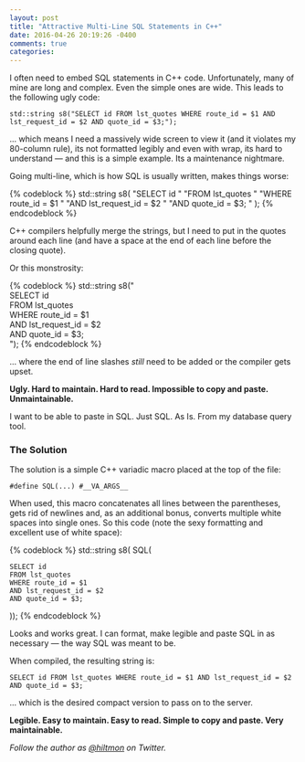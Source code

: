 ```yaml
---
layout: post
title: "Attractive Multi-Line SQL Statements in C++"
date: 2016-04-26 20:19:26 -0400
comments: true
categories: 
---
```


I often need to embed SQL statements in C++ code. Unfortunately, many of mine are long and complex. Even the simple ones are wide. This leads to the following ugly code:

	std::string s8("SELECT id FROM lst_quotes WHERE route_id = $1 AND lst_request_id = $2 AND quote_id = $3;");

... which means I need a massively wide screen to view it (and it violates my 80-column rule), its not formatted legibly and even with wrap, its hard to understand — and this is a simple example. Its a maintenance nightmare.

Going multi-line, which is how SQL is usually written, makes things worse:

{% codeblock %}
std::string s8(
  "SELECT id "
  "FROM lst_quotes "
  "WHERE route_id = $1 "
  "AND lst_request_id = $2 "
  "AND quote_id = $3; "
);
{% endcodeblock %}

C++ compilers helpfully merge the strings, but I need to put in the quotes around each line (and have a space at the end of each line before the closing quote).

Or this monstrosity:

{% codeblock %}
std::string s8("\
  SELECT id \
  FROM lst_quotes \
  WHERE route_id = $1 \
  AND lst_request_id = $2 \
  AND quote_id = $3; \
");
{% endcodeblock %}

... where the end of line slashes *still* need to be added or the compiler gets upset.

**Ugly. Hard to maintain. Hard to read. Impossible to copy and paste. Unmaintainable.**

I want to be able to paste in SQL. Just SQL. As Is. From my database query tool.

### The Solution

The solution is a simple C++ variadic macro placed at the top of the file:

	#define SQL(...) #__VA_ARGS__

When used, this macro concatenates all lines between the parentheses, gets rid of newlines and, as an additional bonus, converts multiple white spaces into single ones. So this code (note the sexy formatting and excellent use of white space):

{% codeblock %}
  std::string s8( SQL(
  
    SELECT id
    FROM lst_quotes
    WHERE route_id = $1
    AND lst_request_id = $2
    AND quote_id = $3;
    
  ));
{% endcodeblock %}

Looks and works great. I can format, make legible and paste SQL in as necessary — the way SQL was meant to be.

When compiled, the resulting string is:

	SELECT id FROM lst_quotes WHERE route_id = $1 AND lst_request_id = $2 AND quote_id = $3;
	
... which is the desired compact version to pass on to the server.

**Legible. Easy to maintain. Easy to read. Simple to copy and paste. Very maintainable.**

*Follow the author as [@hiltmon](http://https://twitter.com/hiltmon) on Twitter.*